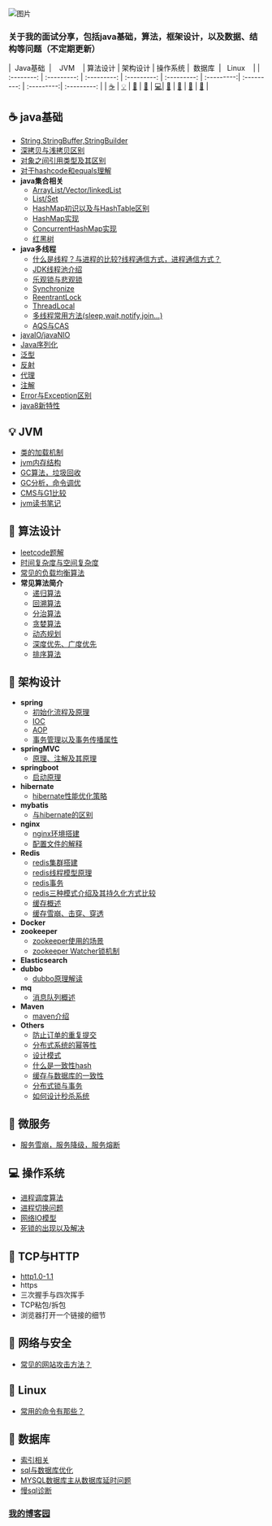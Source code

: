 ![图片](https://github.com/havenBoy/havenboy-java-Interview/blob/master/image/2.jpg)
### 关于我的面试分享，包括java基础，算法，框架设计，以及数据、结构等问题（不定期更新）

| &nbsp;Java基础&nbsp; | &nbsp;&nbsp;&nbsp;JVM&nbsp;&nbsp;&nbsp; | 算法设计 | 架构设计 | 操作系统 | &nbsp;数据库&nbsp; | &nbsp;&nbsp;Linux&nbsp;&nbsp;&nbsp; |
| :--------: | :---------: | :---------: | :---------: | :---------: | :---------:| :---------: | :---------:| :---------: |
| [:coffee:](#coffee-java) | [:bulb:](#bulb-JVM) | [:pencil:](#pencil-算法设计) | [:art:](#art-架构设计) | [:computer:](#computer-操作系统)| [:floppy_disk:](#floppy_disk-databases) | [:banana:](#banana-linux) | [:apple:](#apple-TCP与HTTP) | [:grapes:](#grapes-网络与安全) |

## :coffee: java基础
- [String,StringBuffer,StringBuilder](https://github.com/havenBoy/havenboy-java-Interview/blob/master/javabasic/string.md)
- [深拷贝与浅拷贝区别](https://github.com/havenBoy/havenboy-java-Interview/blob/master/javabasic/copy.md)
- [对象之间引用类型及其区别](https://github.com/havenBoy/havenboy-java-Interview/blob/master/javabasic/reference.md)
- [对于hashcode和equals理解](https://github.com/havenBoy/havenboy-java-Interview/blob/master/javabasic/hashcode-equals.md)
- **java集合相关**
  * [ArrayList/Vector/linkedList](https://github.com/havenBoy/java--Interview/blob/master/javabasic/ArrayListVectorlinkedlist.md)
  * [List/Set](list-set)
  * [HashMap初识以及与HashTable区别](https://github.com/havenBoy/havenboy-java-Interview/blob/master/javabasic/hashmap-hashtable.md)
  * [HashMap实现](https://github.com/havenBoy/havenboy-java-Interview/blob/master/javabasic/hashmap.md)
  * [ConcurrentHashMap实现](https://github.com/havenBoy/havenboy-java-Interview/blob/master/javabasic/concurrenthashmap.md)
  * [红黑树](https://github.com/havenBoy/havenboy-java-Interview/blob/master/javabasic/red-black.md)
- **java多线程**
  * [什么是线程？与进程的比较?线程通信方式，进程通信方式？](https://github.com/havenBoy/havenboy-java-Interview/blob/master/javabasic/thread.md)
  * [JDK线程池介绍](https://github.com/havenBoy/havenboy-java-Interview/blob/master/javabasic/jdk-threadPool.md)
  * [乐观锁与悲观锁](https://github.com/havenBoy/havenboy-java-Interview/blob/master/javabasic/Pessimistic-lock&&optimistic-lock.md)
  * [Synchronize](https://github.com/havenBoy/havenboy-java-Interview/blob/master/javabasic/Synchronize.md)
  * [ReentrantLock](https://github.com/havenBoy/havenboy-java-Interview/blob/master/javabasic/ReentrantLock.md)
  * [ThreadLocal](https://github.com/havenBoy/havenboy-java-Interview/blob/master/javabasic/ThreadLocal.md)
  * [多线程常用方法(sleep,wait,notify,join...)](https://github.com/havenBoy/havenboy-java-Interview/blob/master/javabasic/sleep-wait.md)
  * [AQS与CAS](https://github.com/havenBoy/havenboy-java-Interview/blob/master/javabasic/aqs-cas.md)
- [javaIO/javaNIO](https://github.com/havenBoy/havenboy-java-Interview/blob/master/javabasic/javaIO-javaNIO.md)
- [Java序列化](https://github.com/havenBoy/havenboy-java-Interview/blob/master/javabasic/serializable.md)
- [泛型](https://github.com/havenBoy/havenboy-java-Interview/blob/master/javabasic/generics.md)
- [反射](https://github.com/havenBoy/havenboy-java-Interview/blob/master/javabasic/reflection.md)
- [代理](https://github.com/havenBoy/havenboy-java-Interview/blob/master/javabasic/proxy.md)
- [注解](https://github.com/havenBoy/havenboy-java-Interview/blob/master/javabasic/annotation.md)
- [Error与Exception区别](https://github.com/havenBoy/havenboy-java-Interview/blob/master/javabasic/exception-error.md)
- [java8新特性](https://github.com/havenBoy/havenboy-java-Interview/blob/master/javabasic/java8.md)

## :bulb: JVM
- [类的加载机制](https://github.com/havenBoy/havenboy-java-Interview/blob/master/javabasic/jvm1.md)
- [jvm内存结构](https://github.com/havenBoy/havenboy-java-Interview/blob/master/javabasic/jvm2.md)
- [GC算法，垃圾回收](https://github.com/havenBoy/havenboy-java-Interview/blob/master/javabasic/jvm3.md)
- [GC分析，命令调优](https://github.com/havenBoy/havenboy-java-Interview/blob/master/javabasic/jvm4.md)
- [CMS与G1比较](https://github.com/havenBoy/havenboy-java-Interview/blob/master/javabasic/jvm5.md)
- [jvm读书笔记](https://github.com/havenBoy/java-book-notes/tree/master/%E6%B7%B1%E5%85%A5%E7%90%86%E8%A7%A3java%E8%99%9A%E6%8B%9F%E6%9C%BA)


## :pencil: 算法设计
- [leetcode题解](https://github.com/havenBoy/LeetCode)
- [时间复杂度与空间复杂度](https://github.com/havenBoy/interview/blob/master/Algorithm/complex.md)
- [常见的负载均衡算法](https://github.com/havenBoy/interview/blob/master/Algorithm/load.md)
- **常见算法简介**
  * [递归算法](https://github.com/havenBoy/interview/blob/master/Algorithm/ALG1.md)
  * [回溯算法](https://github.com/havenBoy/interview/blob/master/Algorithm/ALG2.md)
  * [分治算法](https://github.com/havenBoy/interview/blob/master/Algorithm/ALG3.md)
  * [贪婪算法](https://github.com/havenBoy/interview/blob/master/Algorithm/ALG4.md)
  * [动态规划](https://github.com/havenBoy/interview/blob/master/Algorithm/ALG5.md)
  * [深度优先、广度优先](https://github.com/havenBoy/interview/blob/master/Algorithm/ALG6.md)
  * [排序算法](https://github.com/havenBoy/interview/blob/master/Algorithm/sort.md)

## :art: 架构设计
- **spring**
  * [初始化流程及原理](https://github.com/havenBoy/havenboy-java-Interview/blob/master/Architecture-design/spring/spring-core.md)
  * [IOC](https://github.com/havenBoy/havenboy-java-Interview/blob/master/Architecture-design/spring/spring-ioc.md)
  * [AOP](https://github.com/havenBoy/havenboy-java-Interview/blob/master/Architecture-design/spring/spring-aop.md)
  * [事务管理以及事务传播属性](https://github.com/havenBoy/havenboy-java-Interview/blob/master/Architecture-design/spring/spring-transaction.md)
- **springMVC**
  * [原理、注解及其原理](https://github.com/havenBoy/havenboy-java-Interview/blob/master/Architecture-design/springmvc/springmvc.md)
- **springboot**
  * [启动原理](https://github.com/havenBoy/havenboy-java-Interview/blob/master/Architecture-design/springboot.md)
- **hibernate**
  * [hibernate性能优化策略](https://github.com/havenBoy/interview/blob/master/Architecture-design/hibernate/hibernate.md)
- **mybatis**
  * [与hibernate的区别](https://github.com/havenBoy/havenboy-java-Interview/blob/master/javabasic/Hibernate-MyBatis.md)
- **nginx**
  * [nginx环境搭建](https://github.com/havenBoy/interview/blob/master/Architecture-design/nginx/nginx.md)
  * [配置文件的解释](https://github.com/havenBoy/interview/blob/master/Architecture-design/nginx/nginx-config.md)
- **Redis**
  * [redis集群搭建](https://github.com/havenBoy/interview/blob/master/Architecture-design/redis/rediscluster.md)
  * [redis线程模型原理](https://github.com/havenBoy/interview/blob/master/Architecture-design/redis/redisthread.md)
  * [redis事务](https://github.com/havenBoy/interview/blob/master/Architecture-design/redis/redis-transaction.md)
  * [redis三种模式介绍及其持久化方式比较](https://github.com/havenBoy/interview/blob/master/Architecture-design/redis/redismode.md)
  * [缓存概述](https://github.com/havenBoy/interview/blob/master/Architecture-design/redis/redisall.md)
  * [缓存雪崩、击穿、穿透](https://github.com/havenBoy/interview/blob/master/Architecture-design/redis/redis-destroy.md)
- **Docker**
- **zookeeper**
  * [zookeeper使用的场景](https://github.com/havenBoy/interview/blob/master/Architecture-design/zookeeper/scene.md)
  * [zookeeper Watcher锁机制](https://github.com/havenBoy/interview/blob/master/Architecture-design/zookeeper/watcher.md)
- **Elasticsearch**
- **dubbo**
  * [dubbo原理解读](https://github.com/havenBoy/interview/blob/master/Architecture-design/dubbo/dubbo-core.md)
- **mq**
  * [消息队列概述](https://github.com/havenBoy/interview/blob/master/Architecture-design/others/mq.md)
- **Maven**
  * [maven介绍](https://github.com/havenBoy/interview/blob/master/Architecture-design/maven/maven.md)
- **Others**
  * [防止订单的重复提交](https://github.com/havenBoy/havenboy-java-Interview/blob/master/Architecture-design/others/first.md)
  * [分布式系统的幂等性](https://github.com/havenBoy/havenboy-java-Interview/blob/master/Architecture-design/others/second.md)
  * [设计模式](https://github.com/havenBoy/havenboy-java-Interview/blob/master/Architecture-design/Java%2024%20%20design-pattern%20%20and%20%207%20standard/conclusion.md)
  * [什么是一致性hash](https://github.com/havenBoy/havenboy-java-Interview/blob/master/Architecture-design/others/third.md)
  * [缓存与数据库的一致性](https://github.com/havenBoy/havenboy-java-Interview/blob/master/Architecture-design/others/cache-same.md)
  * [分布式锁与事务](https://github.com/havenBoy/havenboy-java-Interview/blob/master/Architecture-design/others/lock-transaction.md)
  * [如何设计秒杀系统](https://github.com/havenBoy/havenboy-java-Interview/blob/master/Architecture-design/others/seconds-kill.md)
## :art: 微服务
- [服务雪崩，服务降级，服务熔断](https://github.com/havenBoy/Java-Interview/blob/master/microService/first.md)

## :computer: 操作系统
- [进程调度算法]()
- [进程切换问题]()
- [网络IO模型](https://github.com/havenBoy/Java-Interview/blob/master/netsafe/io-mode.md)
- [死锁的出现以及解决](https://github.com/havenBoy/Java-Interview/blob/master/operator/locks.md)
## :apple: TCP与HTTP
- [http1.0-1.1](https://github.com/havenBoy/Java-Interview/blob/master/tcp-http/http1.0-1.1.md)
- https
- 三次握手与四次挥手
- TCP粘包/拆包
- 浏览器打开一个链接的细节
## :grapes: 网络与安全
- [常见的网站攻击方法？](https://github.com/havenBoy/Java-Interview/blob/master/netsafe/attack.md)
## :banana: Linux
- [常用的命令有那些？]()

## :floppy_disk: 数据库
- [索引相关](https://github.com/havenBoy/interview/blob/master/databases/index.md)
- [sql与数据库优化](https://github.com/havenBoy/interview/blob/master/databases/sql-improve.md)
- [MYSQL数据库主从数据库延时问题](https://github.com/havenBoy/interview/blob/master/databases/time-late.md)
- [慢sql诊断](https://github.com/havenBoy/interview/blob/master/databases/sql-conclusion.md)
### [我的博客园](http://www.cnblogs.com/zxx-813/)
